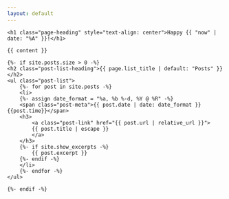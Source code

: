 ```yaml
---
layout: default
---
```


<div class="home">

    <h1 class="page-heading" style="text-align: center">Happy {{ "now" | date: "%A" }}!</h1>

    {{ content }}

    {%- if site.posts.size > 0 -%}
    <h2 class="post-list-heading">{{ page.list_title | default: "Posts" }}</h2>
    <ul class="post-list">
        {%- for post in site.posts -%}
        <li>
        {%- assign date_format = "%a, %b %-d, %Y @ %R" -%}
        <span class="post-meta">{{ post.date | date: date_format }} {{post.time}}</span>
        <h3>
            <a class="post-link" href="{{ post.url | relative_url }}">
            {{ post.title | escape }}
            </a>
        </h3>
        {%- if site.show_excerpts -%}
            {{ post.excerpt }}
        {%- endif -%}
        </li>
        {%- endfor -%}
    </ul>

    {%- endif -%}

</div>